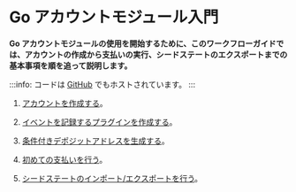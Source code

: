 # Go アカウントモジュール入門
<!-- # Get started with the account module in Go -->

**Go アカウントモジュールの使用を開始するために、このワークフローガイドでは、アカウントの作成から支払いの実行、シードステートのエクスポートまでの基本事項を順を追って説明します。**
<!-- **To help you get started with the Go account module, this workflow guide walks you through the essentials from creating an account to making payments and exporting your seed state.** -->

:::info:
コードは [GitHub](https://github.com/iota-community/account-module) でもホストされています。
:::
<!-- :::info: -->
<!-- The code is also hosted on [GitHub](https://github.com/iota-community/account-module). -->
<!-- ::: -->

1. [アカウントを作成する](../go/create-account.md)。
<!-- 1. [Create an account](../go/create-account.md) -->

2. [イベントを記録するプラグインを作成する](../go/create-plugin.md)。
<!-- 2. [Create a plugin to log events](../go/create-plugin.md) -->

3. [条件付きデポジットアドレスを生成する](../go/generate-cda.md)。
<!-- 3. [Generate a conditional deposit address](../go/generate-cda.md) -->

4. [初めての支払いを行う](../go/make-payment.md)。
<!-- 3. [Make your first payment](../go/make-payment.md) -->

5. [シードステートのインポート/エクスポートを行う](../go/export-seed-state.md)。
<!-- 4. [Learn how to import/export your seed state](../go/export-seed-state.md) -->
